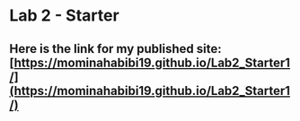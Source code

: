 # Lab 2 - Starter
## Here is the link for my published site: [https://mominahabibi19.github.io/Lab2_Starter1/](https://mominahabibi19.github.io/Lab2_Starter1/)
